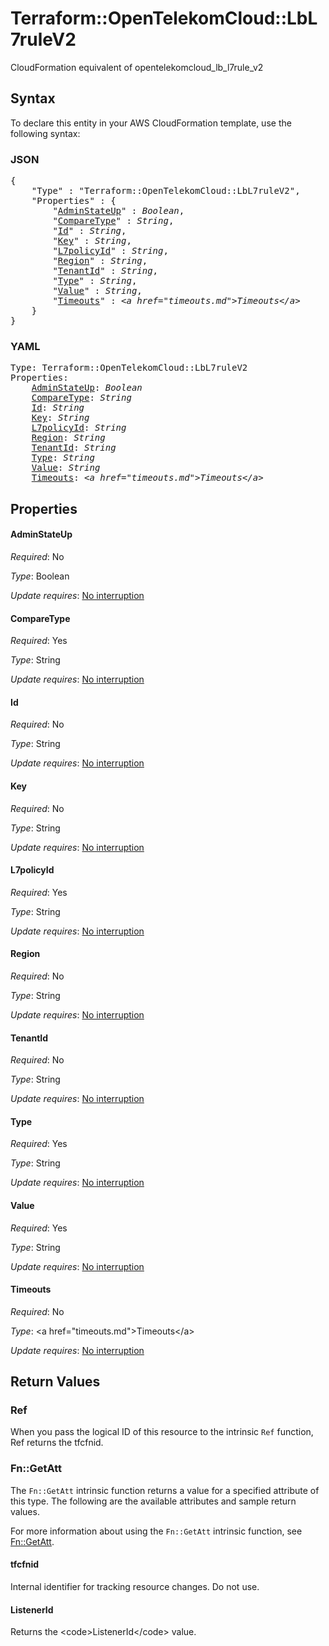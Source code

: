 # Terraform::OpenTelekomCloud::LbL7ruleV2

CloudFormation equivalent of opentelekomcloud_lb_l7rule_v2

## Syntax

To declare this entity in your AWS CloudFormation template, use the following syntax:

### JSON

<pre>
{
    "Type" : "Terraform::OpenTelekomCloud::LbL7ruleV2",
    "Properties" : {
        "<a href="#adminstateup" title="AdminStateUp">AdminStateUp</a>" : <i>Boolean</i>,
        "<a href="#comparetype" title="CompareType">CompareType</a>" : <i>String</i>,
        "<a href="#id" title="Id">Id</a>" : <i>String</i>,
        "<a href="#key" title="Key">Key</a>" : <i>String</i>,
        "<a href="#l7policyid" title="L7policyId">L7policyId</a>" : <i>String</i>,
        "<a href="#region" title="Region">Region</a>" : <i>String</i>,
        "<a href="#tenantid" title="TenantId">TenantId</a>" : <i>String</i>,
        "<a href="#type" title="Type">Type</a>" : <i>String</i>,
        "<a href="#value" title="Value">Value</a>" : <i>String</i>,
        "<a href="#timeouts" title="Timeouts">Timeouts</a>" : <i>&lt;a href=&#34;timeouts.md&#34;&gt;Timeouts&lt;/a&gt;</i>
    }
}
</pre>

### YAML

<pre>
Type: Terraform::OpenTelekomCloud::LbL7ruleV2
Properties:
    <a href="#adminstateup" title="AdminStateUp">AdminStateUp</a>: <i>Boolean</i>
    <a href="#comparetype" title="CompareType">CompareType</a>: <i>String</i>
    <a href="#id" title="Id">Id</a>: <i>String</i>
    <a href="#key" title="Key">Key</a>: <i>String</i>
    <a href="#l7policyid" title="L7policyId">L7policyId</a>: <i>String</i>
    <a href="#region" title="Region">Region</a>: <i>String</i>
    <a href="#tenantid" title="TenantId">TenantId</a>: <i>String</i>
    <a href="#type" title="Type">Type</a>: <i>String</i>
    <a href="#value" title="Value">Value</a>: <i>String</i>
    <a href="#timeouts" title="Timeouts">Timeouts</a>: <i>&lt;a href=&#34;timeouts.md&#34;&gt;Timeouts&lt;/a&gt;</i>
</pre>

## Properties

#### AdminStateUp

_Required_: No

_Type_: Boolean

_Update requires_: [No interruption](https://docs.aws.amazon.com/AWSCloudFormation/latest/UserGuide/using-cfn-updating-stacks-update-behaviors.html#update-no-interrupt)

#### CompareType

_Required_: Yes

_Type_: String

_Update requires_: [No interruption](https://docs.aws.amazon.com/AWSCloudFormation/latest/UserGuide/using-cfn-updating-stacks-update-behaviors.html#update-no-interrupt)

#### Id

_Required_: No

_Type_: String

_Update requires_: [No interruption](https://docs.aws.amazon.com/AWSCloudFormation/latest/UserGuide/using-cfn-updating-stacks-update-behaviors.html#update-no-interrupt)

#### Key

_Required_: No

_Type_: String

_Update requires_: [No interruption](https://docs.aws.amazon.com/AWSCloudFormation/latest/UserGuide/using-cfn-updating-stacks-update-behaviors.html#update-no-interrupt)

#### L7policyId

_Required_: Yes

_Type_: String

_Update requires_: [No interruption](https://docs.aws.amazon.com/AWSCloudFormation/latest/UserGuide/using-cfn-updating-stacks-update-behaviors.html#update-no-interrupt)

#### Region

_Required_: No

_Type_: String

_Update requires_: [No interruption](https://docs.aws.amazon.com/AWSCloudFormation/latest/UserGuide/using-cfn-updating-stacks-update-behaviors.html#update-no-interrupt)

#### TenantId

_Required_: No

_Type_: String

_Update requires_: [No interruption](https://docs.aws.amazon.com/AWSCloudFormation/latest/UserGuide/using-cfn-updating-stacks-update-behaviors.html#update-no-interrupt)

#### Type

_Required_: Yes

_Type_: String

_Update requires_: [No interruption](https://docs.aws.amazon.com/AWSCloudFormation/latest/UserGuide/using-cfn-updating-stacks-update-behaviors.html#update-no-interrupt)

#### Value

_Required_: Yes

_Type_: String

_Update requires_: [No interruption](https://docs.aws.amazon.com/AWSCloudFormation/latest/UserGuide/using-cfn-updating-stacks-update-behaviors.html#update-no-interrupt)

#### Timeouts

_Required_: No

_Type_: &lt;a href=&#34;timeouts.md&#34;&gt;Timeouts&lt;/a&gt;

_Update requires_: [No interruption](https://docs.aws.amazon.com/AWSCloudFormation/latest/UserGuide/using-cfn-updating-stacks-update-behaviors.html#update-no-interrupt)

## Return Values

### Ref

When you pass the logical ID of this resource to the intrinsic `Ref` function, Ref returns the tfcfnid.

### Fn::GetAtt

The `Fn::GetAtt` intrinsic function returns a value for a specified attribute of this type. The following are the available attributes and sample return values.

For more information about using the `Fn::GetAtt` intrinsic function, see [Fn::GetAtt](https://docs.aws.amazon.com/AWSCloudFormation/latest/UserGuide/intrinsic-function-reference-getatt.html).

#### tfcfnid

Internal identifier for tracking resource changes. Do not use.

#### ListenerId

Returns the &lt;code&gt;ListenerId&lt;/code&gt; value.

